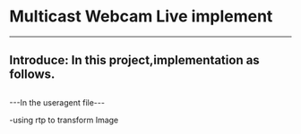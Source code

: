 
<h1>Multicast Webcam Live implement</h1>

-----
<h2>Introduce:
In this project,implementation as follows.</h2

-----

##
   ---In the useragent file---

  
  -using rtp to transform Image 
  
